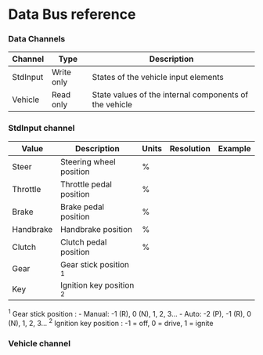 # Data Bus reference

### Data Channels

| Channel | Type | Description |
| ------- | ---- | ----------- |
| StdInput 	| Write only 	| States of the vehicle input elements |
| Vehicle 	| Read only 	| State values of the internal components of the vehicle |

### StdInput channel

| Value | Description | Units | Resolution | Example |
| ----- | ----------- | ------| ---------- | ------- |
|Steer 		| Steering wheel position	| %		|		|
|Throttle 	| Throttle pedal position	| %     |       |
|Brake		| Brake pedal position      | %     |       |
|Handbrake	| Handbrake position        | %     |       |
|Clutch		| Clutch pedal position     | %     |       |
|Gear		| Gear stick position <sup>1</sup>   |       |		|
|Key		| Ignition key position <sup>2</sup>    |       |       |


<sup>1</sup> Gear stick position
:	- Manual: -1 (R), 0 (N), 1, 2, 3...
	- Auto: -2 (P), -1 (R), 0 (N), 1, 2, 3...
<sup>2</sup> Ignition key position
:	-1 = off, 0 = drive, 1 = ignite


### Vehicle channel